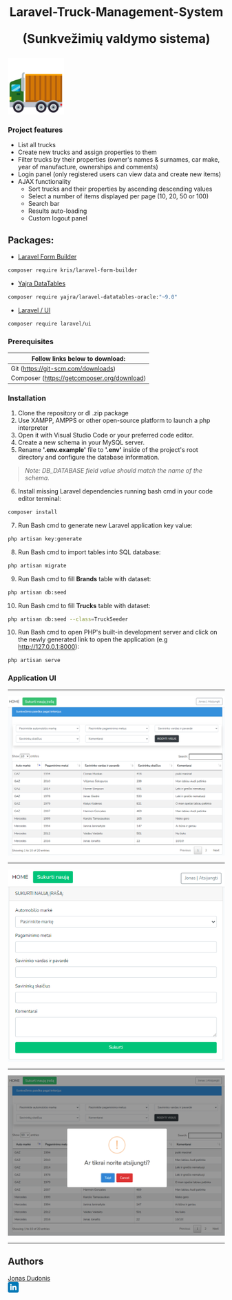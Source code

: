 <h1 align="center">Laravel-Truck-Management-System

(Sunkvežimių valdymo sistema)</h1>
<img src="./public/images/truck.png" width=130>

### **Project features**
- List all trucks
- Create new trucks and assign properties to them
- Filter trucks by their properties (owner's names & surnames, car make, year of manufacture, ownerships and comments)
- Login panel (only registered users can view data and create new items)
- AJAX functionality
    + Sort trucks and their properties by ascending descending values
    + Select a number of items displayed per page (10, 20, 50 or 100)
    + Search bar
    + Results auto-loading
    + Custom logout panel

## **Packages:**
- [Laravel Form Builder](https://github.com/kristijanhusak/laravel-form-builder) 
```sh
composer require kris/laravel-form-builder
```
- [Yajra DataTables](https://github.com/yajra/laravel-datatables/)
```sh
composer require yajra/laravel-datatables-oracle:"~9.0"
```
- [Laravel / UI](https://github.com/laravel/ui) 
```sh
composer require laravel/ui
```

### Prerequisites
|  Follow links below to download: |
| ------------- |
| Git (https://git-scm.com/downloads)      | 
| Composer (https://getcomposer.org/download) |  

### Installation
1. Clone the repository or dl .zip package
2. Use XAMPP, AMPPS or other open-source platform to launch a php interpreter
3. Open it with Visual Studio Code or your preferred code editor.
4. Create a new schema in your MySQL server.
5. Rename **'.env.example'** file to **'.env'** inside of the project's root directory and configure the database information.
> *Note: DB_DATABASE field value should match the name of the schema.*
6. Install missing Laravel dependencies running bash cmd in your code editor terminal:
```sh
composer install
```
7. Run Bash cmd  to generate new Laravel application key value:
```sh
php artisan key:generate
```
8. Run Bash cmd to import tables into SQL database:
```sh
php artisan migrate
```
9. Run Bash cmd to fill **Brands** table with dataset:
```sh
php artisan db:seed
```
10. Run Bash cmd to fill **Trucks** table with dataset:
```sh
php artisan db:seed --class=TruckSeeder
```
10. Run Bash cmd to open PHP's built-in development server and click on the newly generated link to open the application (e.g http://127.0.0.1:8000):
```sh
php artisan serve
```
### Application UI
<hr>
<img src="./public/images/1.png">
<hr>
<img src="./public/images/2.png">
<hr>
<img src="./public/images/3.png">
<hr>

## Authors
[Jonas Dudonis](https://github.com/JonasDudonis)
<br>
<a href="https://www.linkedin.com/in/jonasdudonis" target="_blank"><img src="https://raw.githubusercontent.com/edent/SuperTinyIcons/8e583e7ef9b3eb18787975676ed61fadee086578/images/svg/linkedin.svg" width="25"></a> 
